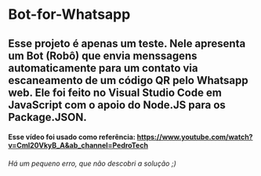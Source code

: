 # Bot-for-Whatsapp
## Esse projeto é apenas um teste. Nele apresenta um Bot (Robô) que envia menssagens automaticamente para um contato via escaneamento de um código QR pelo Whatsapp web. Ele foi feito no Visual Studio Code em JavaScript com o apoio do Node.JS para os Package.JSON.
#### Esse vídeo foi usado como referência: https://www.youtube.com/watch?v=Cml20VkyB_A&ab_channel=PedroTech
###### Há um pequeno erro, que não descobri a solução ;)
